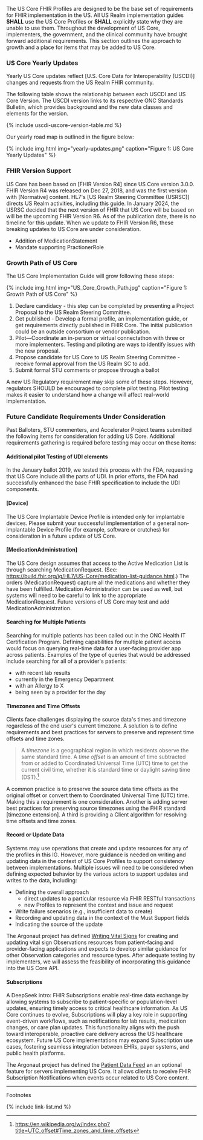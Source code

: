 
The US Core FHIR Profiles are designed to be the base set of requirements for FHIR implementation in the US. All US Realm implementation guides **SHALL** use the US Core Profiles or **SHALL** explicitly state why they are unable to use them. Throughout the development of US Core, implementers, the government, and the clinical community have brought forward additional requirements. This section outlines the approach to growth and a place for items that may be added to US Core.

### US Core Yearly Updates



Yearly US Core updates reflect [U.S. Core Data for Interoperability (USCDI)] changes and requests from the US Realm FHIR community.

The following table shows the relationship between each USCDI and US Core Version.
The USCDI version links to its respective ONC Standards Bulletin, which provides background and the new data classes and elements for the version.

{% include uscdi-uscore-version-table.md %}

Our yearly road map is outlined in the figure below:

{% include img.html img="yearly-updates.png" caption="Figure 1: US Core Yearly Updates" %}

### FHIR Version Support

US Core has been based on [FHIR Version R4] since US Core version 3.0.0. FHIR Version R4 was released on Dec 27, 2018, and was the first version with [Normative] content. HL7's [US Realm Steering Committee (USRSC)] directs US Realm activities, including this guide. In January 2024, the USRSC decided that the next version of FHIR that US Core will be based on will be the upcoming FHIR Version R6. As of the publication date, there is no timeline for this update. When we update to FHIR Version R6, these breaking updates to US Core are under consideration.

- Addition of MedicationStatement
- Mandate supporting PractionerRole


### Growth Path of US Core

The US Core Implementation Guide will grow following these steps:

{% include img.html img="US_Core_Growth_Path.jpg" caption="Figure 1: Growth Path of US Core" %}

1. Declare candidacy - this step can be completed by presenting a Project Proposal to the US Realm Steering Committee.
1. Get published - Develop a formal profile, an implementation guide, or get requirements directly published in  FHIR Core. The initial publication could be an outside consortium or vendor publication.
1. Pilot—Coordinate an in-person or virtual connectathon with three or more implementers. Testing and piloting are ways to identify issues with the new proposal.
1. Propose candidate for US Core to US Realm Steering Committee - receive formal approval from the US Realm SC to add.
1. Submit formal STU comments or propose through a ballot

A new US Regulatory requirement may skip some of these steps. However, regulators SHOULD be encouraged to complete pilot testing. Pilot testing makes it easier to understand how a change will affect real-world implementation.


### Future Candidate Requirements Under Consideration

Past Balloters, STU commenters, and Accelerator Project teams submitted the following items for consideration for adding US Core. Additional requirements gathering is required before testing may occur on these items:

#### Additional pilot Testing of UDI elements
In the January ballot 2019, we tested this process with the FDA, requesting that US Core include all the parts of UDI. In prior efforts, the FDA had successfully enhanced the base FHIR specification to include the UDI components.

#### [Device]
The US Core Implantable Device Profile is intended only for implantable devices. Please submit your successful implementation of a general non-implantable Device Profile (for example, software or crutches) for consideration in a future update of US Core.

#### [MedicationAdministration]
The US Core design assumes that access to the Active Medication List is through searching MedicationRequest. (See: https://build.fhir.org/ig/HL7/US-Core/medication-list-guidance.html.)  The orders (MedicationRequest) capture all the medications and whether they have been fulfilled. Medication Administration can be used as well, but systems will need to be careful to link to the appropriate MedicationRequest. Future versions of US Core may test and add MedicationAdministration.

#### Searching for Multiple Patients
Searching for multiple patients has been called out in the ONC Health IT Certification Program. Defining capabilities for multiple patient access would focus on querying real-time data for a user-facing provider app across patients. Examples of the type of queries that would be addressed include searching for all of a provider's patients:

- with recent lab results  
- currently in the Emergency Department
- with an Allergy to X
- being seen by a provider for the day

#### Timezones and Time Offsets
Clients face challenges displaying the source data's times and timezone regardless of the end user's current timezone. A solution is to define requirements and best practices for servers to preserve and represent time offsets and time zones.  

>A *timezone* is a geographical region in which residents observe the same standard time. A *time offset* is an amount of time subtracted from or added to Coordinated Universal Time (UTC) time to get the current civil time, whether it is standard time or daylight saving time (DST).[^1]

A common practice is to preserve the source data time offsets as the original offset or convert them to Coordinated Universal Time (UTC) time. Making this a requirement is one consideration. Another is adding server best practices for preserving source timezones using the FHIR standard [timezone extension]. A third is providing a Client algorithm for resolving time offsets and time zones.

#### Record or Update Data


Systems may use operations that create and update resources for any of the profiles in this IG. However, more guidance is needed on writing and updating data in the context of US Core Profiles to support consistency between implementations. Multiple issues will need to be considered when defining expected behavior by the various actors to support updates and writes to the data, including:

  - Defining the overall approach
    -  direct updates to a particular resource via FHIR RESTful transactions
    - new Profiles to represent the context and issue and request
  - Write failure scenarios (e.g., insufficient data to create)
  - Recording and updating data in the context of the Must Support fields
  - Indicating the source of the update


The Argonaut project has defined [Writing Vital Signs](writing-vitals-signs.html) for creating and updating vital sign Observations resources from patient-facing and provider-facing applications and expects to develop similar guidance for other Observation categories and resource types. After adequate testing by implementers, we will assess the feasibility of incorporating this guidance into the US Core API.

#### Subscriptions

A DeepSeek intro: FHIR Subscriptions enable real-time data exchange by allowing systems to subscribe to patient-specific or population-level updates, ensuring timely access to critical healthcare information. As US Core continues to evolve, Subscriptions will play a key role in supporting event-driven workflows, such as notifications for lab results, medication changes, or care plan updates. This functionality aligns with the push toward interoperable, proactive care delivery across the US healthcare ecosystem. Future US Core implementations may expand Subscription use cases, fostering seamless integration between EHRs, payer systems, and public health platforms.


The Argonaut project has defined the [Patient Data Feed](patient-data-feed) an an optional feature for servers implementing US Core. It allows clients to receive FHIR Subscription Notifications when events occur related to US Core content.


------------------------------------------------------------------------
Footnotes

[^1]: https://en.wikipedia.org/w/index.php?title=UTC_offset#Time_zones_and_time_offsets


{% include link-list.md %}
